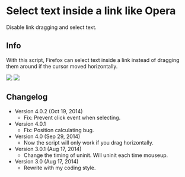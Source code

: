 Select text inside a link like Opera
====================================
Disable link dragging and select text.

Info
----
With this script, Firefox can select text inside a link instead of dragging them around if the cursor moved horizontally.

![](https://i.imgur.com/f7TgRur.png)
![](https://i.imgur.com/NSqXG5n.png)


Changelog
---------
* Version 4.0.2 (Oct 19, 2014)
	- Fix: Prevent click event when selecting.
* Version 4.0.1
	- Fix: Position calculating bug.
* Version 4.0 (Sep 29, 2014)
	- Now the script will only work if you drag horizontally.
* Version 3.0.1 (Aug 17, 2014)
	- Change the timing of uninit. Will uninit each time mouseup.
* Version 3.0 (Aug 17, 2014)
	- Rewrite with my coding style.

